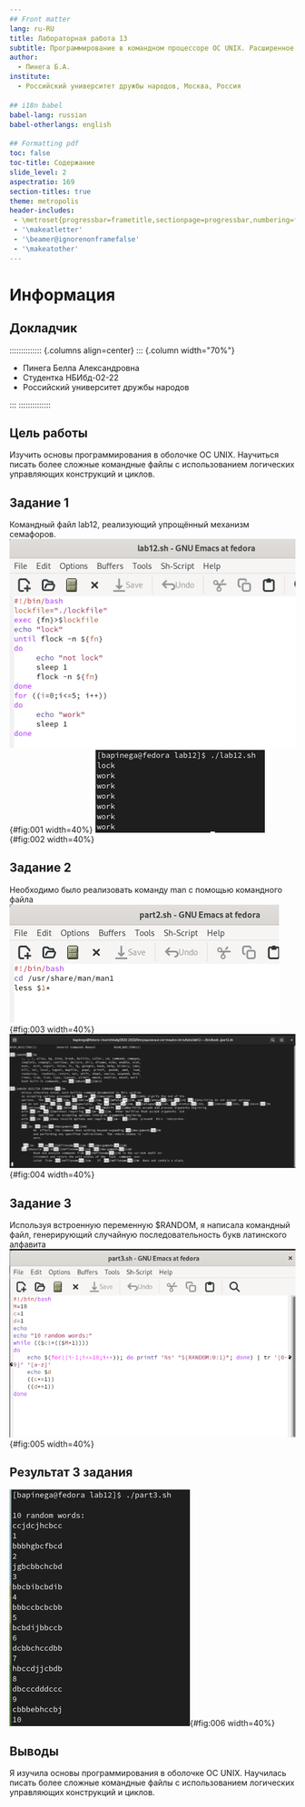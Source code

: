 ```yaml
---
## Front matter
lang: ru-RU
title: Лабораторная работа 13
subtitle: Программирование в командном процессоре ОС UNIX. Расширенное программирование.
author:
  - Пинега Б.А.
institute:
  - Российский университет дружбы народов, Москва, Россия

## i18n babel
babel-lang: russian
babel-otherlangs: english

## Formatting pdf
toc: false
toc-title: Содержание
slide_level: 2
aspectratio: 169
section-titles: true
theme: metropolis
header-includes:
 - \metroset{progressbar=frametitle,sectionpage=progressbar,numbering=fraction}
 - '\makeatletter'
 - '\beamer@ignorenonframefalse'
 - '\makeatother'
---
```


# Информация

## Докладчик

:::::::::::::: {.columns align=center}
::: {.column width="70%"}

  * Пинега Белла Александровна
  * Студентка НБИбд-02-22
  * Российский университет дружбы народов

:::
::::::::::::::


## Цель работы
Изучить основы программирования в оболочке ОС UNIX. Научиться писать более
сложные командные файлы с использованием логических управляющих конструкций
и циклов.

## Задание 1
Командный файл lab12, реализующий упрощённый механизм семафоров. 
![рис.1](image/1.png){#fig:001 width=40%}
![рис.2](image/11.png){#fig:002 width=40%}

## Задание 2
Необходимо было реализовать команду man с помощью командного файла
![рис.3](image/2.png){#fig:003 width=40%}
![рис.4](image/22.png){#fig:004 width=40%}

## Задание 3
Используя встроенную переменную $RANDOM, я написала командный файл, генерирующий случайную последовательность букв латинского алфавита
![рис.5](image/3.png){#fig:005 width=40%}

## Результат 3 задания
![рис.6](image/33.png){#fig:006 width=40%}

## Выводы
Я изучила основы программирования в оболочке ОС UNIX. Научилась писать более
сложные командные файлы с использованием логических управляющих конструкций
и циклов.
